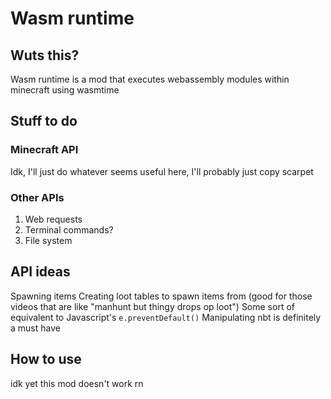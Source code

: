 # Wasm runtime

## Wuts this?
Wasm runtime is a mod that executes webassembly modules within minecraft using wasmtime

## Stuff to do
### Minecraft API
Idk, I'll just do whatever seems useful here, I'll probably just copy scarpet
### Other APIs
1. Web requests
2. Terminal commands?
3. File system

## API ideas
Spawning items
Creating loot tables to spawn items from (good for those videos that are like "manhunt but thingy drops op loot")
Some sort of equivalent to Javascript's `e.preventDefault()`
Manipulating nbt is definitely a must have

## How to use
idk yet this mod doesn't work rn